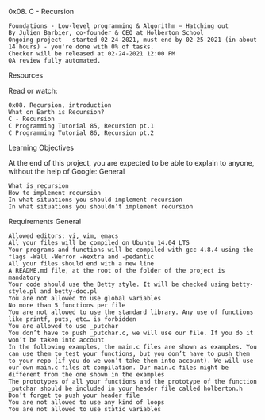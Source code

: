 
0x08. C - Recursion

    Foundations - Low-level programming & Algorithm ― Hatching out
    By Julien Barbier, co-founder & CEO at Holberton School
    Ongoing project - started 02-24-2021, must end by 02-25-2021 (in about 14 hours) - you're done with 0% of tasks.
    Checker will be released at 02-24-2021 12:00 PM
    QA review fully automated.

Resources

Read or watch:

    0x08. Recursion, introduction
    What on Earth is Recursion?
    C - Recursion
    C Programming Tutorial 85, Recursion pt.1
    C Programming Tutorial 86, Recursion pt.2

Learning Objectives

At the end of this project, you are expected to be able to explain to anyone, without the help of Google:
General

    What is recursion
    How to implement recursion
    In what situations you should implement recursion
    In what situations you shouldn’t implement recursion

Requirements
General

    Allowed editors: vi, vim, emacs
    All your files will be compiled on Ubuntu 14.04 LTS
    Your programs and functions will be compiled with gcc 4.8.4 using the flags -Wall -Werror -Wextra and -pedantic
    All your files should end with a new line
    A README.md file, at the root of the folder of the project is mandatory
    Your code should use the Betty style. It will be checked using betty-style.pl and betty-doc.pl
    You are not allowed to use global variables
    No more than 5 functions per file
    You are not allowed to use the standard library. Any use of functions like printf, puts, etc… is forbidden
    You are allowed to use _putchar
    You don’t have to push _putchar.c, we will use our file. If you do it won’t be taken into account
    In the following examples, the main.c files are shown as examples. You can use them to test your functions, but you don’t have to push them to your repo (if you do we won’t take them into account). We will use our own main.c files at compilation. Our main.c files might be different from the one shown in the examples
    The prototypes of all your functions and the prototype of the function _putchar should be included in your header file called holberton.h
    Don’t forget to push your header file
    You are not allowed to use any kind of loops
    You are not allowed to use static variables


